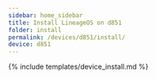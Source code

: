 ```yaml
---
sidebar: home_sidebar
title: Install LineageOS on d851
folder: install
permalink: /devices/d851/install/
device: d851
---
```

{% include templates/device_install.md %}
